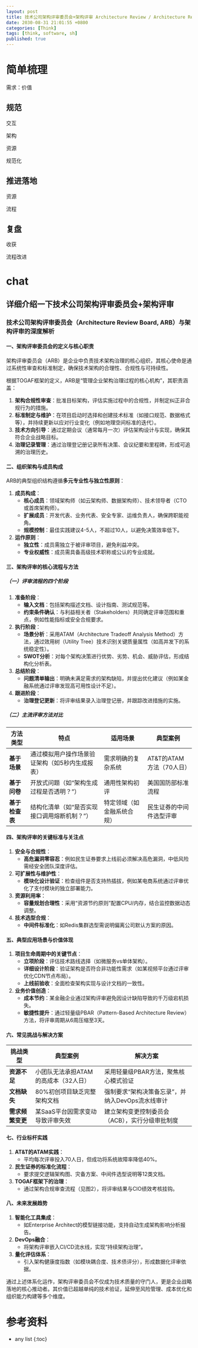 ```yaml
---
layout: post
title: 技术公司架构评审委员会+架构评审 Architecture Review / Architecture Review Board, ARB）
date: 2030-08-31 21:01:55 +0800
categories: [Think]
tags: [think, software, sh]
published: true
---
```





# 简单梳理

需求：价值

## 规范

交互

架构

资源

规范化

## 推进落地

资源

流程

## 复盘

收获

流程改进



# chat


## 详细介绍一下技术公司架构评审委员会+架构评审

### 技术公司架构评审委员会（Architecture Review Board, ARB）与架构评审的深度解析

#### 一、架构评审委员会的定义与核心职责
架构评审委员会（ARB）是企业中负责技术架构治理的核心组织，其核心使命是通过系统性审查和标准制定，确保技术架构的合理性、合规性与可持续性。

根据TOGAF框架的定义，ARB是“管理企业架构治理过程的核心机构”，其职责涵盖：

1. **架构合规性审查**：批准目标架构，评估实施过程中的合规性，并制定纠正非合规行为的措施。
2. **标准制定与维护**：在项目启动时选择和创建技术标准（如接口规范、数据格式等），并持续更新以应对行业变化（例如地理空间标准的迭代）。
3. **技术方向引导**：通过定期会议（通常每月一次）评估架构设计与实现，确保其符合企业战略目标。
4. **治理记录管理**：通过治理登记册记录所有决策、会议纪要和里程碑，形成可追溯的治理历史。

#### 二、组织架构与成员构成
ARB的典型组织结构遵循**多元专业性与独立性原则**：
1. **成员构成**：
   - **核心成员**：领域架构师（如云架构师、数据架构师）、技术领导者（CTO或首席架构师）。
   - **扩展成员**：开发代表、业务代表、安全专家、运维负责人，确保跨职能视角。
   - **规模控制**：最佳实践建议4-5人，不超过10人，以避免决策效率低下。
2. **运作原则**：
   - **独立性**：成员需独立于被评审项目，避免利益冲突。
   - **专业权威性**：成员需具备高级技术职称或公认的专业成就。

#### 三、架构评审的核心流程与方法
##### （一）评审流程的四个阶段
1. **准备阶段**：
   - **输入文档**：包括架构描述文档、设计指南、测试规范等。
   - **约束条件确认**：与利益相关者（Stakeholders）共同确定评审范围和重点，例如性能指标或安全合规要求。
2. **执行阶段**：
   - **场景分析**：采用ATAM（Architecture Tradeoff Analysis Method）方法，通过效用树（Utility Tree）技术识别关键质量属性（如高并发下的系统稳定性）。
   - **SWOT分析**：对每个架构决策进行优势、劣势、机会、威胁评估，形成结构化分析表。
3. **总结阶段**：
   - **问题清单输出**：明确未满足需求的架构缺陷，并提出优化建议（例如某金融系统通过评审发现高可用性设计不足）。
4. **跟进阶段**：
   - **治理登记更新**：将评审结果录入治理登记册，并跟踪改进措施的实施。

##### （二）主流评审方法对比

| 方法类型       | 特点                                                                 | 适用场景                     | 典型案例                 |
|----------------|----------------------------------------------------------------------|------------------------------|--------------------------|
| **基于场景**   | 通过模拟用户操作场景验证架构（如5秒内生成报表）                     | 需求明确的复杂系统           | AT&T的ATAM方法（70人日） |
| **基于问卷**   | 开放式问题（如“架构生成过程是否透明？”）                            | 通用性架构初评               | 美国国防部标准流程  |
| **基于检查表** | 结构化清单（如“是否实现接口调用熔断机制？”）                        | 特定领域（如金融系统合规）   | 民生证券的中间件选型评审 |


#### 四、架构评审的关键标准与关注点
1. **安全与合规性**：
   - **高危漏洞零容忍**：例如民生证券要求上线前必须解决高危漏洞，中低风险需经安全团队深度评估。
2. **可扩展性与维护性**：
   - **模块化设计验证**：检查组件是否支持热插拔，例如某电商系统通过评审优化了支付模块的独立部署能力。
3. **资源利用率**：
   - **容量规划合理性**：采用“资源节约原则”配置CPU/内存，结合监控数据动态调整。
4. **技术选型合规**：
   - **中间件标准化**：如Redis集群选型需说明偏离公司默认方案的原因。

#### 五、典型应用场景与价值体现
1. **项目生命周期中的关键节点**：
   - **立项阶段**：评估技术路线选择（如微服务vs单体架构）。
   - **详细设计阶段**：验证架构是否符合非功能性需求（如某视频平台通过评审优化CDN节点布局）。
   - **上线前验收**：全面检查架构实现与设计文档的一致性。
2. **业务价值创造**：
   - **成本节约**：某金融企业通过架构评审避免因设计缺陷导致的千万级宕机损失。
   - **敏捷性提升**：通过轻量级PBAR（Pattern-Based Architecture Review）方法，将评审周期从6周压缩至3天。

#### 六、常见挑战与解决方案

| 挑战类型         | 典型案例                               | 解决方案                                                                 |
|------------------|----------------------------------------|--------------------------------------------------------------------------|
| **资源不足**     | 小团队无法承担ATAM的高成本（32人日）   | 采用轻量级PBAR方法，聚焦核心模式验证                               |
| **文档缺失**     | 80%初创项目缺乏完整架构文档       | 强制要求“架构决策备忘录”，并纳入DevOps流水线审计               |
| **需求频繁变更** | 某SaaS平台因需求变动导致评审失效  | 建立架构变更控制委员会（ACB），实行分级审批制度                 |


#### 七、行业标杆实践
1. **AT&T的ATAM实践**：
   - 平均每次评审投入70人日，但成功将系统故障率降低40%。
2. **民生证券的标准化流程**：
   - 要求提交逻辑架构图、灾备方案、中间件选型说明等12类文档。
3. **TOGAF框架下的治理**：
   - 通过架构合规审查流程（见图2），将评审结果与CIO绩效考核挂钩。

#### 八、未来发展趋势
1. **智能化工具集成**：
   - 如Enterprise Architect的模型链接功能，支持自动生成架构影响分析报告。
2. **DevOps融合**：
   - 将架构评审嵌入CI/CD流水线，实现“持续架构治理”。
3. **量化评估体系**：
   - 引入架构健康度指数（如模块耦合度、技术债评分），形成数据化评审依据。

通过上述体系化运作，架构评审委员会不仅成为技术质量的守门人，更是企业战略落地的核心推动者。其价值已超越单纯的技术验证，延伸至风险管理、成本优化和组织能力构建等多个维度。

# 参考资料


* any list
{:toc}